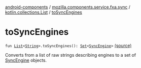 [android-components](../../index.md) / [mozilla.components.service.fxa.sync](../index.md) / [kotlin.collections.List](index.md) / [toSyncEngines](./to-sync-engines.md)

# toSyncEngines

`fun `[`List`](https://kotlinlang.org/api/latest/jvm/stdlib/kotlin.collections/-list/index.html)`<`[`String`](https://kotlinlang.org/api/latest/jvm/stdlib/kotlin/-string/index.html)`>.toSyncEngines(): `[`Set`](https://kotlinlang.org/api/latest/jvm/stdlib/kotlin.collections/-set/index.html)`<`[`SyncEngine`](../../mozilla.components.service.fxa/-sync-engine/index.md)`>` [(source)](https://github.com/mozilla-mobile/android-components/blob/master/components/service/firefox-accounts/src/main/java/mozilla/components/service/fxa/sync/Types.kt#L13)

Converts from a list of raw strings describing engines to a set of [SyncEngine](../../mozilla.components.service.fxa/-sync-engine/index.md) objects.

